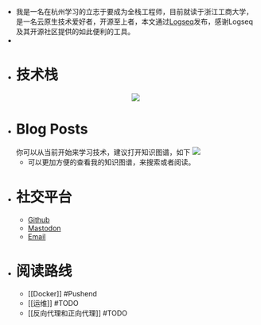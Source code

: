 - 我是一名在杭州学习的立志于要成为全栈工程师，目前就读于浙江工商大学，是一名云原生技术爱好者，开源至上者，本文通过[Logseq](https://logseq.com)发布，感谢Logseq及其开源社区提供的如此便利的工具。
-
- # 技术栈
  <p align="center">
  <a href="https://skillicons.dev">
    <img src="https://skillicons.dev/icons?i=androidstudio,anaconda,arduino,c,cpp,clion,cloudflare,css,discord,docker,figma,flutter,github,git,gmail,go,idea,kotlin,kubernetes,latex,linux,md,mastodon,mongodb,mysql,nginx,npm,obsidian,postgres,pycharm,py,rabbitmq,raspberrypi,react,redis,sqlite,vim,vercel,vue,webstorm" />
  </a>
  </p>
- # Blog Posts
  <!-- BLOG-POST-LIST:START -->
  你可以从当前开始来学习技术，建议打开知识图谱，如下
  ![](https://wima.resoras.com/2024/03/27/660399c05c2e2.webp)
	- 可以更加方便的查看我的知识图谱，来搜索或者阅读。
- # 社交平台
	- [Github](https://github.com/JDruk)
	- [Mastodon](xxx)
	- [Email](documents@sent.com)
- # 阅读路线
	- [[Docker]] #Pushend
	- [[运维]] #TODO
	- [[反向代理和正向代理]] #TODO